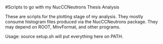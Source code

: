 #Scripts to go with my NucCCNeutrons Thesis Analysis

These are scripts for the plotting stage of my analysis.  They mostly consume histogram files produced via the NucCCNeutrons package.  They may depend on ROOT, MnvFormat, and other programs.

Usage: source setup.sh will put everything here on PATH.
